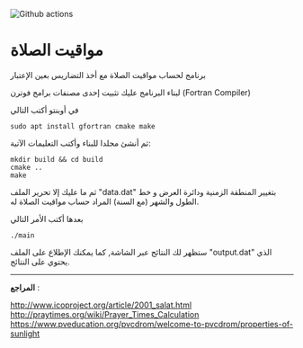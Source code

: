 ![Github actions](https://github.com/ChinouneMehdi/PrayerTimes/workflows/Github%20actions/badge.svg)

# مواقيت الصلاة

برنامج لحساب مواقيت الصلاة مع أخذ التضاريس بعين الإعتبار

لبناء البرنامج عليك تثبيت إحدى مصنفات برامج فوترن (Fortran Compiler)

في أوبنتو أكتب التالي
```
sudo apt install gfortran cmake make
```
ثم أنشئ مجلدا للبناء وأكتب التعليمات الآتية:
```
mkdir build && cd build
cmake ..
make
```
ثم ما عليك إلا تحرير الملف "data.dat" بتغيير المنطقة الزمنية ودائرة العرض و خط الطول والشهر (مع السنة) المراد حساب مواقيت الصلاة له.

بعدها أكتب الأمر التالي
```
./main
```
ستظهر لك النتائج عبر الشاشة, كما يمكنك الإطلاع على الملف "output.dat" الذي يحتوي على النتائج.

***
**المراجع** :

http://www.icoproject.org/article/2001_salat.html
http://praytimes.org/wiki/Prayer_Times_Calculation
https://www.pveducation.org/pvcdrom/welcome-to-pvcdrom/properties-of-sunlight
